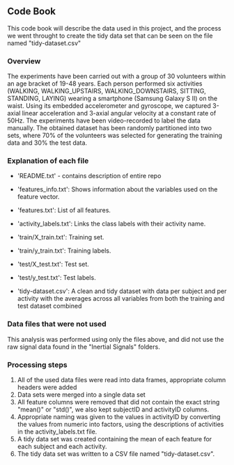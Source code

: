 ## Code Book

This code book will describe the data used in this project, and the process we went throught to create the tidy data set that can be seen on the file named "tidy-dataset.csv"

### Overview

The experiments have been carried out with a group of 30 volunteers within an age bracket of 19-48 years. Each person performed six activities (WALKING, WALKING_UPSTAIRS, WALKING_DOWNSTAIRS, SITTING, STANDING, LAYING) wearing a smartphone (Samsung Galaxy S II) on the waist. Using its embedded accelerometer and gyroscope, we captured 3-axial linear acceleration and 3-axial angular velocity at a constant rate of 50Hz. The experiments have been video-recorded to label the data manually. The obtained dataset has been randomly partitioned into two sets, where 70% of the volunteers was selected for generating the training data and 30% the test data. 

### Explanation of each file


- 'README.txt' - contains description of entire repo

- 'features_info.txt': Shows information about the variables used on the feature vector.

- 'features.txt': List of all features.

- 'activity_labels.txt': Links the class labels with their activity name.

- 'train/X_train.txt': Training set.

- 'train/y_train.txt': Training labels.

- 'test/X_test.txt': Test set.

- 'test/y_test.txt': Test labels.

- 'tidy-dataset.csv': A clean and tidy dataset with data per subject and per activity with the averages across all variables from both the training and test dataset combined

### Data files that were not used

This analysis was performed using only the files above, and did not use the raw signal data found in the "Inertial Signals" folders.

### Processing steps

1. All of the used data files were read into data frames, appropriate column headers were added
2. Data sets were merged into a single data set
3. All feature columns were removed that did not contain the exact string "mean()" or "std()", we also kept subjectID and activityID columns.
3. Appropriate naming was given to the values in activityID by converting the values from numeric into factors, using the descriptions of activities in the activity_labels.txt file.
4. A tidy data set was created containing the mean of each feature for each subject and each activity. 
5. The tidy data set was written to a CSV file named "tidy-dataset.csv".